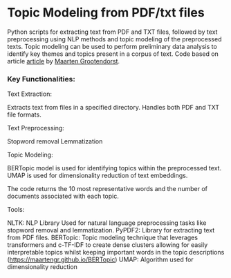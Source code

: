 # Topic Modeling from PDF/txt files

Python scripts for extracting text from PDF and TXT files, followed by text preprocessing using NLP methods and topic modeling of the preprocessed texts. Topic modeling can be used to perform preliminary data analysis to identify key themes and topics present in a corpus of text. Code based on article [article]([https://towardsdatascience.com/topic-modeling-with-bert-779f7db187e6]) by [Maarten Grootendorst]([https://medium.com/@maartengrootendorst]).

### Key Functionalities:

Text Extraction:

Extracts text from files in a specified directory.
Handles both PDF and TXT file formats.

Text Preprocessing:

Stopword removal
Lemmatization


Topic Modeling:

BERTopic model is used for identifying topics within the preprocessed text.
UMAP is used for dimensionality reduction of text embeddings.

 The code returns the 10 most representative words and the number of documents associated with each topic.


Tools:

NLTK: NLP Library Used for natural language preprocessing tasks like stopword removal and lemmatization.
PyPDF2: Library for extracting text from PDF files.
BERTopic: Topic modeling technique that leverages transformers and c-TF-IDF to create dense clusters allowing for easily interpretable topics whilst keeping important words in the topic descriptions (https://maartengr.github.io/BERTopic)
UMAP: Algorithm used for dimensionality reduction 
